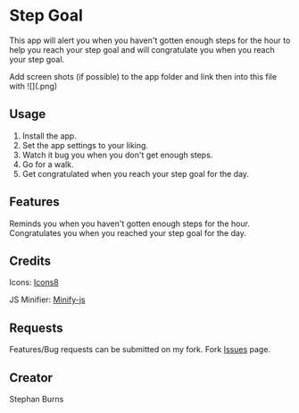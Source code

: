 # Step Goal

This app will alert you when you haven't gotten enough steps for the hour to help you reach your step goal and will congratulate you when you reach your step goal.

Add screen shots (if possible) to the app folder and link then into this file with ![](<name>.png)

## Usage

1. Install the app.
2. Set the app settings to your liking.
3. Watch it bug you when you don't get enough steps.
4. Go for a walk.
5. Get congratulated when you reach your step goal for the day.

## Features

Reminds you when you haven't gotten enough steps for the hour.
Congratulates you when you reached your step goal for the day.

## Credits
Icons: [Icons8](https://icons8.com)

JS Minifier: [Minify-js](https://minify-js.com)

## Requests

Features/Bug requests can be submitted on my fork. Fork [Issues](https://github.com/Sleuth56/BangleApps/issues) page.

## Creator

Stephan Burns
